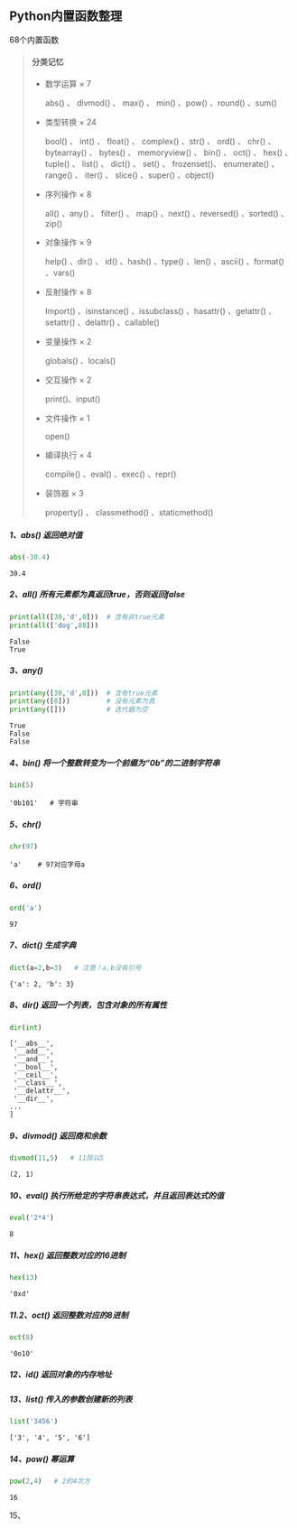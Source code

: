 ## Python内置函数整理

68个内置函数

> #### **分类记忆**
>
> - 数学运算 × 7
>
>   abs() 、 divmod() 、 max() 、 min() 、pow() 、round() 、sum()
>
> - 类型转换 × 24
>
>   bool() 、 int() 、 float() 、 complex() 、str() 、 ord() 、 chr() 、 bytearray() 、 bytes() 、 memoryview() 、 bin() 、 oct() 、 hex() 、 tuple() 、 list() 、 dict() 、 set() 、 frozenset()、 enumerate() 、 range() 、 iter() 、 slice() 、super() 、object()
>
> - 序列操作 × 8
>
>   all() 、any() 、 filter() 、 map() 、next() 、reversed() 、sorted() 、zip()
>
> - 对象操作 × 9
>
>   help() 、dir() 、 id() 、hash() 、type() 、len() 、ascii() 、format() 、vars()
>
> - 反射操作 × 8
>
>   Import() 、isinstance() 、issubclass() 、hasattr() 、getattr() 、setattr() 、delattr() 、callable()
>
> - 变量操作 × 2
>
>   globals() 、locals()
>
> - 交互操作 × 2
>
>   print()、input()
>
> - 文件操作 × 1
>
>   open()
>
> - 编译执行 × 4
>
>   compile() 、eval() 、exec() 、repr()
>
> - 装饰器 × 3
>
>   property() 、 classmethod() 、staticmethod()









##### 1、abs()  返回绝对值

```python 
abs(-30.4)
```

```
30.4
```

##### 2、all()  所有元素都为真返回true，否则返回false

```Python
print(all([30,'d',0]))  # 含有非true元素
print(all(['dog',88]))
```

```
False
True
```

##### 3、any()  

```python
print(any([30,'d',0]))  # 含有true元素
print(any([0]))         # 没有元素为真
print(any([]))          # 迭代器为空
```

```
True
False
False
```

##### 4、bin() 将一个整数转变为一个前缀为“0b”的二进制字符串

```python 
bin(5)
```

```
'0b101'   # 字符串
```

##### 5、chr()  

```python 
chr(97)  
```

```
'a'    # 97对应字母a
```

##### 6、ord()

```python 
ord('a')
```

```
97
```



##### 7、dict()  生成字典

```Python
dict(a=2,b=3)   # 注意！a,b没有引号
```

```
{'a': 2, 'b': 3}
```

##### 8、dir()  返回一个列表，包含对象的所有属性

```python 
dir(int)
```

```
['__abs__',
 '__add__',
 '__and__',
 '__bool__',
 '__ceil__',
 '__class__',
 '__delattr__',
 '__dir__',
...
]
```

##### 9、divmod()   返回商和余数

```Python
divmod(11,5)   # 11除以5
```

```
(2, 1)
```

##### 10、eval()  执行所给定的字符串表达式，并且返回表达式的值

```python
eval('2*4')
```

```
8
```

##### 11、hex()   返回整数对应的16进制

```Python
hex(13)
```

```
'0xd'
```

##### 11.2、oct()   返回整数对应的8进制

```python 
oct(8)
```

```
'0o10'
```

##### 12、id()   返回对象的内存地址

##### 13、list()   传入的参数创建新的列表

```Python
list('3456')
```

```
['3', '4', '5', '6']
```

##### 14、pow()   幂运算

```Python
pow(2,4)   # 2的4次方
```

```
16
```

15、